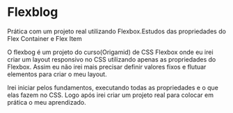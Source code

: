 # Flexblog
Prática com um projeto real utilizando Flexbox.Estudos das propriedades do Flex Container e Flex Item

O flexbog é um projeto do curso(Origamid) de CSS Flexbox onde eu irei criar um layout responsivo no CSS utilizando apenas as propriedades do Flexbox. Assim eu não irei mais precisar definir valores fixos e flutuar elementos para criar o meu layout.

Irei iniciar pelos fundamentos, executando todas as propriedades e o que elas fazem no CSS. Logo após irei criar um projeto real para colocar em prática o meu aprendizado.
